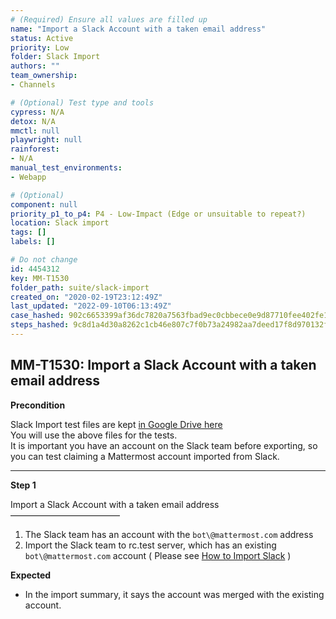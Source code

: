 ```yaml
---
# (Required) Ensure all values are filled up
name: "Import a Slack Account with a taken email address"
status: Active
priority: Low
folder: Slack Import
authors: ""
team_ownership: 
- Channels

# (Optional) Test type and tools
cypress: N/A
detox: N/A
mmctl: null
playwright: null
rainforest: 
- N/A
manual_test_environments: 
- Webapp

# (Optional)
component: null
priority_p1_to_p4: P4 - Low-Impact (Edge or unsuitable to repeat?)
location: Slack import
tags: []
labels: []

# Do not change
id: 4454312
key: MM-T1530
folder_path: suite/slack-import
created_on: "2020-02-19T23:12:49Z"
last_updated: "2022-09-10T06:13:49Z"
case_hashed: 902c6653399af36dc7820a7563fbad9ec0cbbece0e9d87710fee402fe1ac4dab89a8ed5bcfb7073b9cf8ea2e51aea78a
steps_hashed: 9c8d1a4d30a8262c1cb46e807c7f0b73a24982aa7deed17f8d970132f91b29510be604c1f848cc87e66d95f018fcd034
---
```


## MM-T1530: Import a Slack Account with a taken email address

**Precondition**

Slack Import test files are kept [in Google Drive here](https://drive.google.com/drive/folders/19y2KC_tcqJZa-BDucvpdmsNdBqy-UL8Q)\
You will use the above files for the tests.\
It is important you have an account on the Slack team before exporting, so you can test claiming a Mattermost account imported from Slack.

---

**Step 1**

Import a Slack Account with a taken email address\
–––––––––––––––––––––––––

1. The Slack team has an account with the `bot\@mattermost.com` address
2. Import the Slack team to rc.test server, which has an existing `bot\@mattermost.com` account ( Please see [How to Import Slack](https://mattermost.atlassian.net/projects/MM?selectedItem=com.atlassian.plugins.atlassian-connect-plugin:com.kanoah.test-manager__main-project-page#!/testCase/MM-T1534) )

**Expected**

- In the import summary, it says the account was merged with the existing account.
